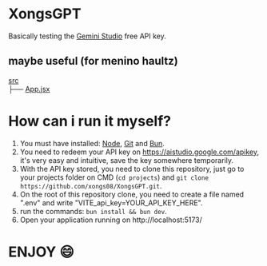 # XongsGPT
Basically testing the [Gemini Studio](https://aistudio.google.com/) free API key.

## maybe useful (for menino haultz)
[src](/src/) \
├── [App.jsx](/src/App.jsx)

# How can i run it myself?
1. You must have installed: [Node](https://nodejs.org), [Git](https://git-scm.com) and [Bun](https://bun.sh).
2. You need to redeem your API key on https://aistudio.google.com/apikey, it's very easy and intuitive, save the key somewhere temporarily.
3. With the API key stored, you need to clone this repository, just go to your projects folder on CMD (```cd projects```) and ```git clone https://github.com/xongs08/XongsGPT.git```.
4. On the root of this repository clone, you need to create a file named ".env" and write "VITE_api_key=YOUR_API_KEY_HERE".
5. run the commands: ```bun install && bun dev```.
6. Open your application running on http://localhost:5173/

# ENJOY 😄
